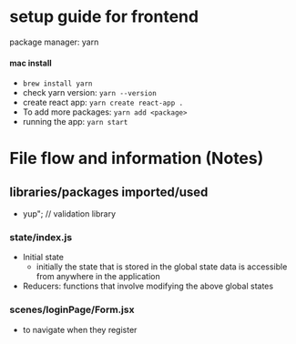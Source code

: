 # setup guide for frontend
package manager: yarn
#### mac install

- `brew install yarn`
- check yarn version: `yarn --version`
- create react app: `yarn create react-app .`
- To add more packages: `yarn add <package>`
- running the app: `yarn start`

# File flow and information (Notes)

## libraries/packages imported/used

- yup";    // validation library

### state/index.js
- Initial state
    - initially the state that is stored in the global state data is accessible from anywhere in the application
- Reducers: functions that involve modifying the above global states

### scenes/loginPage/Form.jsx
- to navigate when they register
